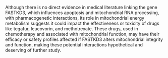 Although there is no direct evidence in medical literature linking the gene FASTKD3, which influences apoptosis and mitochondrial RNA processing, with pharmacogenetic interactions, its role in mitochondrial energy metabolism suggests it could impact the effectiveness or toxicity of drugs like tegafur, leucovorin, and methotrexate. These drugs, used in chemotherapy and associated with mitochondrial function, may have their efficacy or safety profiles affected if FASTKD3 alters mitochondrial integrity and function, making these potential interactions hypothetical and deserving of further study.
